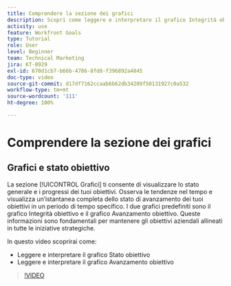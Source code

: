 ```yaml
---
title: Comprendere la sezione dei grafici
description: Scopri come leggere e interpretare il grafico Integrità obiettivo e il grafico Avanzamento obiettivo in [!DNL Goals].
activity: use
feature: Workfront Goals
type: Tutorial
role: User
level: Beginner
team: Technical Marketing
jira: KT-8929
exl-id: 670d1cb7-b66b-4786-8fd8-f396892a4845
doc-type: video
source-git-commit: d17df7162ccaab6b62db34209f50131927c0a532
workflow-type: tm+mt
source-wordcount: '111'
ht-degree: 100%

---
```


# Comprendere la sezione dei grafici

## Grafici e stato obiettivo

La sezione [!UICONTROL Grafici] ti consente di visualizzare lo stato generale e i progressi dei tuoi obiettivi. Osserva le tendenze nel tempo e visualizza un’istantanea completa dello stato di avanzamento dei tuoi obiettivi in un periodo di tempo specifico. I due grafici predefiniti sono il grafico Integrità obiettivo e il grafico Avanzamento obiettivo. Queste informazioni sono fondamentali per mantenere gli obiettivi aziendali allineati in tutte le iniziative strategiche.

In questo video scoprirai come:

* Leggere e interpretare il grafico Stato obiettivo
* Leggere e interpretare il grafico Avanzamento obiettivo

>[!VIDEO](https://video.tv.adobe.com/v/335201/?quality=12&learn=on&enablevpops)
